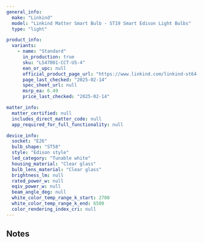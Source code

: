```yaml
---
general_info:
  make: "Linkind"
  model: "Linkind Matter Smart Bulb - ST19 Smart Edison Light Bulbs"
  type: "light"

product_info:
  variants:
    - name: "Standard"
      in_production: true
      sku: "LS47001-CCT-US-4"
      ean_or_upc: null
      official_product_page_url: "https://www.linkind.com/linkind-st64-matter-enabled-smart-edison-bulbs.html"
      page_last_checked: "2025-02-14"
      spec_sheet_url: null
      msrp_ea: 6.49
      price_last_checked: "2025-02-14"

matter_info:
  matter_certified: null
  includes_direct_matter_code: null
  app_required_for_full_functionality: null

device_info:
  socket: "E26"
  bulb_shape: "ST58"
  style: "Edison style"
  led_category: "Tunable white"
  housing_material: "Clear glass"
  bulb_lens_material: "Clear glass"
  brightness_lm: null
  rated_power_w: null
  eqiv_power_w: null
  beam_angle_deg: null
  white_color_temp_range_k_start: 2700
  white_color_temp_range_k_end: 6500
  color_rendering_index_cri: null
---
```


## Notes 